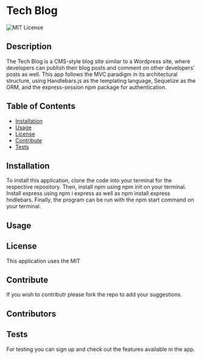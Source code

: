 # Tech Blog

![MIT License](https://img.shields.io/badge/License-MIT-yellow.svg "MIT badge")

  ## Description

The Tech Blog is a CMS-style blog site similar to a Wordpress site, where developers can publish their blog posts and comment on other developers’ posts as well. This app follows the MVC paradigm in its architectural structure, using Handlebars.js as the templating language, Sequelize as the ORM, and the express-session npm package for authentication.

  ## Table of Contents

- [Installation](#installation)
- [Usage](#usage)
- [License](#license)
- [Contribute](#contribute)
- [Tests](#tests)

## Installation

To install this application, clone the code into your terminal for the respective repository. Then, install npm using npm init on your terminal. Install express using npm i express as well as npm install express hndlebars. Finally, the program can be run with the npm start command on your terminal.

  ## Usage


  ## License

This application uses the MIT

  ## Contribute

If you wish to contributr please fork the repo to add your suggestions.

  ## Contributors


  ## Tests

For testing you can sign up and check out the features available in the app.